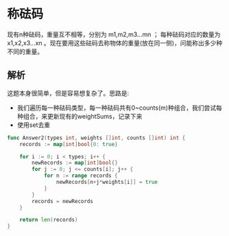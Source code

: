 # 称砝码

现有n种砝码，重量互不相等，分别为 m1,m2,m3…mn ；
每种砝码对应的数量为 x1,x2,x3...xn 。现在要用这些砝码去称物体的重量(放在同一侧)，问能称出多少种不同的重量。

## 解析

这题本身很简单，但是容易想复杂了。思路是:

- 我们遍历每一种砝码类型，每一种砝码共有0~counts(m)种组合，我们尝试每种组合，来更新现有的weightSums，记录下来
- 使用set去重

```go
func Answer2(types int, weights []int, counts []int) int {
	records := map[int]bool{0: true}

	for i := 0; i < types; i++ {
		newRecords := map[int]bool{}
		for j := 0; j <= counts[i]; j++ {
			for n := range records {
				newRecords[n+j*weights[i]] = true
			}
		}
		records = newRecords
	}

	return len(records)
}
```